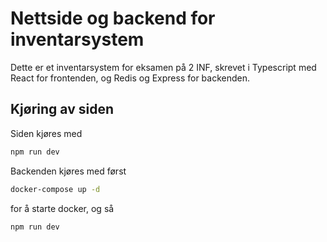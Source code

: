 # Nettside og backend for inventarsystem
Dette er et inventarsystem for eksamen på 2 INF, skrevet i Typescript med React for frontenden, og Redis og Express for backenden. 
## Kjøring av siden
Siden kjøres med 
```bash
npm run dev
```
Backenden kjøres med først
```bash
docker-compose up -d
```
for å starte docker, og så
```bash
npm run dev
```
